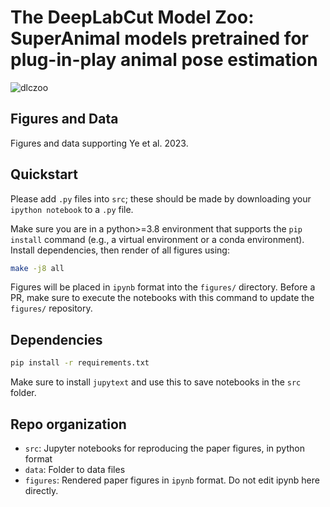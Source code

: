 # The DeepLabCut Model Zoo: SuperAnimal models pretrained for plug-in-play animal pose estimation

![dlczoo](https://user-images.githubusercontent.com/28102185/209353843-cabc66e4-ab19-49df-8d46-5f1ddc9b5abe.png)


## Figures and Data

Figures and data supporting Ye et al. 2023.

## Quickstart

Please add `.py` files into `src`; these should be made by downloading your `ipython notebook` to a `.py` file.

Make sure you are in a python>=3.8 environment that supports the `pip install` command (e.g., a virtual environment or a conda environment). Install dependencies, then render of all figures using:

```bash
make -j8 all
```

Figures will be placed in `ipynb` format into the `figures/` directory.
Before a PR, make sure to execute the notebooks with this command to update the `figures/` repository.

## Dependencies

```bash
pip install -r requirements.txt
```

Make sure to install `jupytext` and use this to save notebooks in the `src` folder.

## Repo organization

- ``src``: Jupyter notebooks for reproducing the paper figures, in python format
- ``data``: Folder to data files
- ``figures``: Rendered paper figures in `ipynb` format. Do not edit ipynb here directly.
